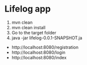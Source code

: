 # Lifelog app

1. mvn clean
2. mvn clean install
3. Go to the target folder
4. java -jar lifelog-0.0.1-SNAPSHOT.ja

- http://localhost:8080/registration
- http://localhost:8080/login
- http://localhost:8080/index

